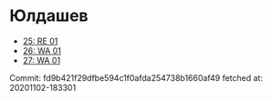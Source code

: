 # Юлдашев
- [25: RE 01](25.md)
- [26: WA 01](26.md)
- [27: WA 01](27.md)

Commit: fd9b421f29dfbe594c1f0afda254738b1660af49
 fetched at: 20201102-183301
